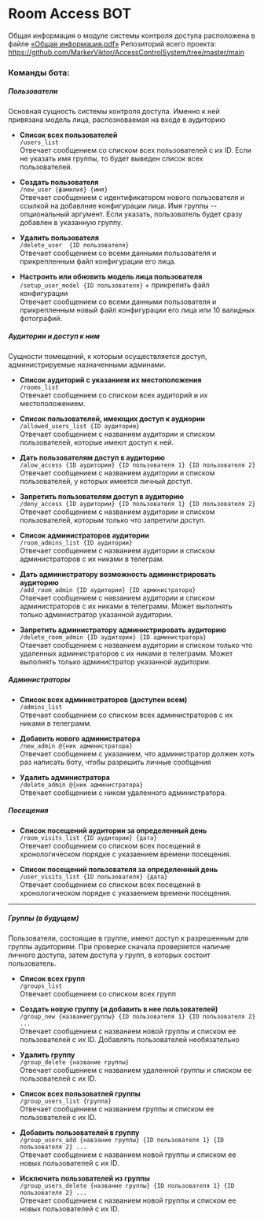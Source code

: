 # Room Access BOT #

Общая информация о модуле системы контроля доступа расположена в файле [«Общая информация.pdf»](https://github.com/MarkerViktor/tpu_room_access_via_telegram/blob/master/Общая%20информация.pdf)
Репозиторий всего проекта: https://github.com/MarkerViktor/AccessControlSystem/tree/master/main

### Команды бота: ###

##### Пользователи #####
Основная сущность системы контроля доступа. Именно к ней привязана модель лица, 
распозноваемая на входе в аудиторию
- **Список всех пользователей**   
    `/users_list`  
    Отвечает сообщением со списком всех пользователей с их ID.
    Если не указать имя группы, то будет выведен список всех пользователей.

- **Создать пользователя**  
    `/new_user {фамилия} {имя}`  
    Отвечает сообщением с идентификатором нового пользователя и ссылкой на добавлние конфигурации лица.
    Имя группы -- опциональный аргумент. Если указать, пользователь будет сразу добавлен в указанную группу.

- **Удалить пользователя**  
    `/delete_user  {ID пользователя}`  
    Отвечает сообщением со всеми данными пользователя и прикрепленным файл конфигурации его лица.
    
- **Настроить или обновить модель лица пользователя**  
    `/setup_user_model {ID пользователя}` + прикрепить файл конфигурации  
    Отвечает сообщением со всеми данными пользователя и прикрепленным новый файл конфигурации его лица 
    или 10 валидных фотографий.

##### Аудитории и доступ к ним #####
Сущности помещений, к которым осуществляется доступ, администрируемые назначенными админами.
- **Список аудиторий с указанием их местоположения**  
    `/rooms_list`  
    Отвечает сообщением со списком всех аудиторий и их местоположением.
- **Список пользователей, имеющих доступ к аудиории**  
    `/allowed_users_list {ID аудитории}`  
    Отвечает сообщением с названием аудитории и списком пользователей, которые имеют доступ к ней.

- **Дать пользователям доступ в аудиторию**  
    `/alow_access {ID аудитории} {ID пользователя 1} {ID пользователя 2}`    
    Отвечает сообщением с названием аудитории и списком пользователей, у которых имеется личный доступ.

- **Запретить пользователям доступ в аудиторию**  
    `/deny_access {ID аудитории} {ID пользователя 1} {ID пользователя 2}`  
    Отвечает сообщением с названием аудитории и списком пользователей,
    которым только что запретили доступ.
    
- **Список администраторов аудитории**  
    `/room_admins_list {ID аудитории}`  
    Отвечает сообщением с названием аудитории и списком администраторов с их никами в телеграм.

- **Дать администратору возможность администрировать аудиторию**  
    `/add_room_admin {ID аудитории} {ID администратора}`  
    Отаечает сообщением с навзанием аудитории и списком администраторов с их никами в телеграмм.
    Может выполнять только администратор указанной аудитории.

- **Запретить администратору администрировать аудиторию**  
    `/delete_room_admin {ID аудитории} {ID администратора}`   
    Отаечает сообщением с названием аудитории и списком только что удаленных администраторов 
    с их никами в телеграмм. Может выполнять только администратор указанной аудитории.

##### Администраторы #####
- **Список всех администраторов (доступен всем)**  
    `/admins_list`  
    Отвечает сообщением со списком всех администраторов с их никами в телеграмм.

- **Добавить нового администратора**  
    `/new_admin @{ник администратора}`  
    Отвечает сообщением с указанием, что администратор должен хоть раз написать боту,
    чтобы разрешить личные сообщения

- **Удалить администратора**  
    `/delete_admin @{ник администратора}`  
    Отвечает сообщением с ником удаленного администратора.

##### Посещения #####
- **Список посещений аудитории за определенный день**  
    `/room_visits_list {ID аудитории} {дата}`  
    Отвечает сообщением со списком всех посещений в хронологическом порядке с указаением времени посещения.

- **Список посещений пользователя за определенный день**  
    `/user_visits_list {ID пользователя} {дата}`  
    Отвечает сообщением со списком всех посещений в хронологическом порядке с указаением времени посещения.
_______________________________
##### Группы (в будущем) #####
Пользователи, состоящие в группе, имеют доступ к разрешенным для группы аудиториям. 
При проверке сначала проверяется наличие личного доступа, затем доступа у групп, в которых состоит пользователь.
- **Список всех групп**  
    `/groups_list`  
    Отвечает сообщением со списком всех групп

- **Создать новую группу (и добавить в нее пользователей)**  
    `/group_new {названиегруппы} {ID пользователя 1} {ID пользователя 2} ...`   
    Отвечает сообщением с названием новой группы и списком ее пользователей с их ID. 
    Добавлять пользователей необязательно

- **Удалить группу**  
    `/group_delete {название группы}`  
    Отвечает сообщением с названием удаленной группы и списком ее пользователей с их ID. 

- **Список всех пользоватлей группы**  
    `/group_users_list {группа}`  
    Отвечает сообщением с названием группы и списком ее пользователей с их ID. 

- **Добавить пользователей в группу**  
    `/group_users_add {навзание группы} {ID пользователя 1} {ID пользователя 2} ...`  
    Отвечает сообщением с названием новой группы и списком ее новых пользователей с их ID. 

- **Исключить пользователей из группы**  
    `/group_users_delete {название группы} {ID пользователя 1} {ID пользователя 2} ...`  
    Отвечает сообщением с названием новой группы и списком ее новых пользователей с их ID.
    
